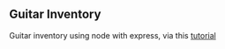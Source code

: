 ## Guitar Inventory
Guitar inventory using node with express, via this [tutorial](https://developer.okta.com/blog/2018/11/15/node-express-typescript)